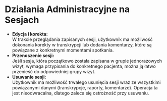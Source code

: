 # Działania Administracyjne na Sesjach

* **Edycja i korekta:**\
  W trakcie przeglądania zapisanych sesji, użytkownik ma możliwość dokonania korekty w transkrypcji lub dodania komentarzy, które są powiązane z konkretnymi momentami spotkania.
* **Przenoszenie sesji:**\
  Jeśli sesja, która początkowo została zapisana w grupie jednorazowych wizyt, wymaga przypisania do konkretnego pacjenta, można ją łatwo przenieść do odpowiedniej grupy wizyt.
* **Usuwanie sesji:**\
  Użytkownik ma możliwość trwałego usunięcia sesji wraz ze wszystkimi powiązanymi danymi (transkrypcje, raporty, komentarze). Operacja ta jest nieodwracalna, dlatego zaleca się ostrożność przy usuwaniu.
